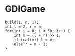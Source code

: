 # GDIGame
	build(1, n, 1);
	int l = 2, r = n;
	for(int i = 0; i < 30; i++) {
		int m = (l + r) >> 1;
		if (cal(m)) l = m;
		else r = m - 1;
	}
